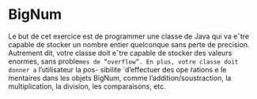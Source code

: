 # BigNum
 Le but de cet exercice est de programmer une classe de Java qui va eˆtre capable de stocker un nombre entier quelconque sans perte de precision. Autrement dit, votre classe doit eˆtre capable de stocker des valeurs enormes, sans proble`mes de “overflow”. En plus, votre classe doit donner a` l’utilisateur la pos- sibilite ́ d’effectuer des ope ́rations e ́le ́mentaires dans les objets BigNum, comme l’addition/soustraction, la multiplication, la division, les comparaisons, etc.
